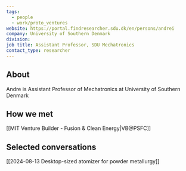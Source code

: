 ```yaml
---
tags:
  - people
  - work/proto_ventures
website: https://portal.findresearcher.sdu.dk/en/persons/andrei
company: University of Southern Denmark
division: 
job title: Assistant Professor, SDU Mechatronics
contact_type: researcher
---
```

## About
Andre is Assistant Professor of Mechatronics at University of Southern Denmark

## How we met
[[MIT Venture Builder - Fusion & Clean Energy|VB@PSFC]]

## Selected conversations
[[2024-08-13 Desktop-sized atomizer for powder metallurgy]]